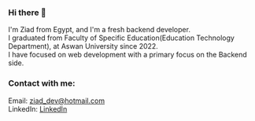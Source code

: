 ### Hi there 👋

I'm Ziad from Egypt, and I'm a fresh backend developer.<br>
I graduated from Faculty of Specific Education(Education Technology Department), at Aswan University since 2022.<br>
I have focused on web development with a primary focus on the Backend side.<br>

### Contact with me:
Email: <a href="mailto:ziad_dev@hotmail.com">ziad_dev@hotmail.com</a>
<br>
LinkedIn: <a href='https://www.linkedin.com/in/ziad99/'>LinkedIn</a>

<!--
**Ziad-kh99/Ziad-kh99** is a ✨ _special_ ✨ repository because its `README.md` (this file) appears on your GitHub profile.

Here are some ideas to get you started:

- 🔭 I’m currently working on ...
- 🌱 I’m currently learning ...
- 👯 I’m looking to collaborate on ...
- 🤔 I’m looking for help with ...
- 💬 Ask me about ...
- 📫 How to reach me: ...
- 😄 Pronouns: ...
- ⚡ Fun fact: ...
-->
